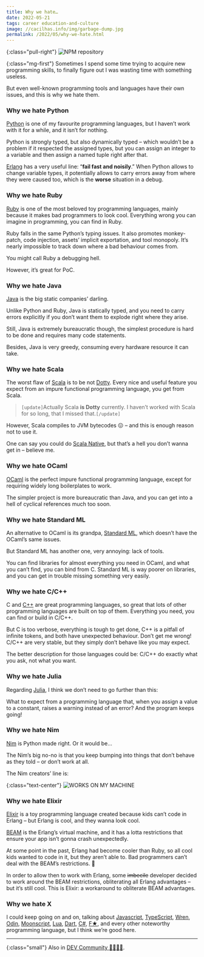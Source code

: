 ```yaml
---
title: Why we hate…
date: 2022-05-21
tags: career education-and-culture
image: //cacilhas.info/img/garbage-dump.jpg
permalink: /2022/05/why-we-hate.html
---
```

[beam]: https://www.erlang.org/blog/a-brief-beam-primer/
[c++]: https://www.cplusplus.com/
[c#]: https://docs.microsoft.com/en-us/dotnet/csharp/
[dart]: https://dart.dev/
[dev.to]: https://dev.to/cacilhas/why-we-hate-3m8k
[dotty]: https://dotty.epfl.ch/
[elixir]: https://elixir-lang.org/
[erlang]: https://www.erlang.org/
[f*]: https://www.fstar-lang.org/
[java]: https://docs.oracle.com/java/
[javascript]: https://www.javascript.com/
[julia]: https://julialang.org/
[lua]: https://www.lua.org/
[mlton]: http://www.mlton.org/
[moonscript]: https://moonscript.org/
[nim]: https://nim-lang.org/
[ocaml]: https://ocaml.org/
[odin]: https://odin-lang.org/
[python]: https://www.python.org/
[ruby]: https://www.ruby-lang.org/
[scala]: https://scala-lang.org/
[scala-native]: https://scala-native.readthedocs.io/
[typescript]: https://www.typescriptlang.org/
[wren]: https://wren.io/

{:class="pull-right"} <img src="{{{ image }}}" alt="NPM repository"/>

{:class="mg-first"} Sometimes I spend some time trying to acquire new
programming skills, to finally figure out I was wasting time with something
useless.

But even well-known programming tools and languages have their own issues,
and this is why we hate them.


### Why we hate Python

[Python][python] is one of my favourite programming languages, but I haven’t
work with it for a while, and it isn’t for nothing.

Python is strongly typed, but also dynamically typed – which wouldn’t be a
problem if it respected the assigned types, but you can assign an integer to a
variable and then assign a named tuple right after that.

[Erlang][erlang] has a very useful line: “**fail fast and noisily**.” When
Python allows to change variable types, it potentially allows to carry errors
away from where they were caused too, which is the **worse** situation in a
debug.


### Why we hate Ruby

[Ruby][ruby] is one of the most beloved toy programming languages, mainly
because it makes bad programmers to look cool. Everything wrong you can imagine
in programming, you can find in Ruby.

Ruby falls in the same Python’s typing issues. It also promotes monkey-patch,
code injection, assets’ implicit exportation, and tool monopoly. It’s nearly
impossible to track down where a bad behaviour comes from.

You might call Ruby a debugging hell.

However, it’s great for PoC.


### Why we hate Java

[Java][java] is the big static companies’ darling.

Unlike Python and Ruby, Java is statically typed, and you need to carry errors
explicitly if you don’t want them to explode right where they arise.

Still, Java is extremely bureaucratic though, the simplest procedure is hard to
be done and requires many code statements.

Besides, Java is very greedy, consuming every hardware resource it can take.


### Why we hate Scala

The worst flaw of [Scala][scala] is to be not [Dotty][dotty]. Every nice and
useful feature you expect from an impure functional programming language, you
get from Scala.

> `[update]`Actually Scala **is Dotty** currently. I haven’t worked with Scala
> for so long, that I missed that.`[/update]`

However, Scala compiles to JVM bytecodes 😖 – and this is enough reason not to
use it.

One can say you could do [Scala Native][scala-native], but that’s a hell you
don’t wanna get in – believe me.


### Why we hate OCaml

[OCaml][ocaml] is the perfect impure functional programming language, except
for requiring widely long boilerplates to work.

The simpler project is more bureaucratic than Java, and you can get into a hell
of cyclical references much too soon.


### Why we hate Standard ML

An alternative to OCaml is its grandpa, [Standard ML][mlton], which doesn’t
have the OCaml’s same issues.

But Standard ML has another one, very annoying: lack of tools.

You can find libraries for almost everything you need in OCaml, and what you
can’t find, you can bind from C. Standard ML is way poorer on libraries, and you
can get in trouble missing something very easily.


### Why we hate C/C++

C and [C++][c++] are great programming languages, so great that lots of other
programming languages are built on top of them. Everything you need, you can
find or build in C/C++.

But C is too verbose, everything is tough to get done, C++ is a pitfall of
infinite tokens, and both have unexpected behaviour. Don’t get me wrong! C/C++
are very stable, but they simply don’t behave like you may expect.

The better description for those languages could be: C/C++ do exactly what you
ask, not what you want.


### Why we hate Julia

Regarding [Julia][julia], I think we don’t need to go further than this:

What to expect from a programming language that, when you assign a value to a
constant, raises a warning instead of an error? And the program keeps going!


### Why we hate Nim

[Nim][nim] is Python made right. Or it would be…

The Nim’s big no-no is that you keep bumping into things that don’t behave as
they told – or don’t work at all.

The Nim creators’ line is:

{:class="text-center"} <img src="{{{ cacilhas.url }}}/img/works-on-my-machine.png" alt="WORKS ON MY MACHINE"/>


### Why we hate Elixir

[Elixir][elixir] is a toy programming language created because kids can’t code
in Erlang – but Erlang is cool, and they wanna look cool.

[BEAM][beam] is the Erlang’s virtual machine, and it has a lotta restrictions
that ensure your app isn’t gonna crash unexpectedly.

At some point in the past, Erlang had become cooler than Ruby, so all cool kids
wanted to code in it, but they aren’t able to. Bad programmers can’t deal with
the BEAM’s restrictions. 🤷

In order to allow then to work with Erlang, some ~~imbecile~~ developer decided
to work around the BEAM restrictions, obliterating all Erlang advantages – but
it’s still cool. This is Elixir: a workaround to obliterate BEAM advantages.


### Why we hate X

I could keep going on and on, talking about [Javascript][javascript],
[TypeScript][typescript], [Wren][wren], [Odin][odin], [Moonscript][moonscript],
[Lua][lua], [Dart][dart], [C#][c#], [F★][f*], and every other noteworthy
programming language, but I think we’re good here.


-----

{:class="small"} Also in [DEV Community 👩‍💻👨‍💻][dev.to].
